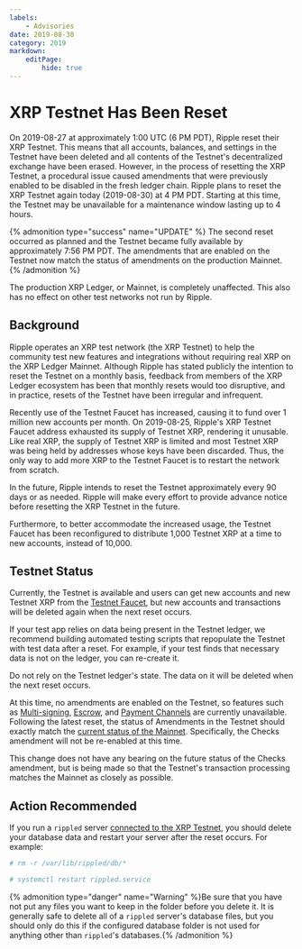```yaml
---
labels:
    - Advisories
date: 2019-08-30
category: 2019
markdown:
    editPage:
        hide: true
---
```

# XRP Testnet Has Been Reset

On 2019-08-27 at approximately 1:00 UTC (6 PM PDT), Ripple reset their XRP Testnet. This means that all accounts, balances, and settings in the Testnet have been deleted and all contents of the Testnet's decentralized exchange have been erased. However, in the process of resetting the XRP Testnet, a procedural issue caused amendments that were previously enabled to be disabled in the fresh ledger chain. Ripple plans to reset the XRP Testnet again today (2019-08-30) at 4 PM PDT. Starting at this time, the Testnet may be unavailable for a maintenance window lasting up to 4 hours.

{% admonition type="success" name="UPDATE" %}
The second reset occurred as planned and the Testnet became fully available by approximately 7:56 PM PDT. The amendments that are enabled on the Testnet now match the status of amendments on the production Mainnet.
{% /admonition %}

The production XRP Ledger, or Mainnet, is completely unaffected. This also has no effect on other test networks not run by Ripple.

<!-- BREAK -->

## Background

Ripple operates an XRP test network (the XRP Testnet) to help the community test new features and integrations without requiring real XRP on the XRP Ledger Mainnet. Although Ripple has stated publicly the intention to reset the Testnet on a monthly basis, feedback from members of the XRP Ledger ecosystem has been that monthly resets would too disruptive, and in practice, resets of the Testnet have been irregular and infrequent.

Recently use of the Testnet Faucet has increased, causing it to fund over 1 million new accounts per month. On 2019-08-25, Ripple's XRP Testnet Faucet address exhausted its supply of Testnet XRP, rendering it unusable. Like real XRP, the supply of Testnet XRP is limited and most Testnet XRP was being held by addresses whose keys have been discarded. Thus, the only way to add more XRP to the Testnet Faucet is to restart the network from scratch.

In the future, Ripple intends to reset the Testnet approximately every 90 days or as needed. Ripple will make every effort to provide advance notice before resetting the XRP Testnet in the future.

Furthermore, to better accommodate the increased usage, the Testnet Faucet has been reconfigured to distribute 1,000 Testnet XRP at a time to new accounts, instead of 10,000.


## Testnet Status

Currently, the Testnet is available and users can get new accounts and new Testnet XRP from the [Testnet Faucet](https://xrpl.org/xrp-test-net-faucet.html), but new accounts and transactions will be deleted again when the next reset occurs.

If your test app relies on data being present in the Testnet ledger, we recommend building automated testing scripts that repopulate the Testnet with test data after a reset. For example, if your test finds that necessary data is not on the ledger, you can re-create it.

Do not rely on the Testnet ledger's state. The data on it will be deleted when the next reset occurs.

At this time, no amendments are enabled on the Testnet, so features such as [Multi-signing](https://xrpl.org/multi-signing.html), [Escrow](https://xrpl.org/escrow.html), and [Payment Channels](https://xrpl.org/payment-channels.html) are currently unavailable. Following the latest reset, the status of Amendments in the Testnet should exactly match the [current status of the Mainnet](https://xrpl.org/known-amendments.html). Specifically, the Checks amendment will not be re-enabled at this time.

This change does not have any bearing on the future status of the Checks amendment, but is being made so that the Testnet's transaction processing matches the Mainnet as closely as possible.

## Action Recommended

If you run a `rippled` server [connected to the XRP Testnet](https://xrpl.org/connect-your-rippled-to-the-xrp-test-net.html), you should delete your database data and restart your server after the reset occurs. For example:

```sh
# rm -r /var/lib/rippled/db/*

# systemctl restart rippled.service
```

{% admonition type="danger" name="Warning" %}Be sure that you have not put any files you want to keep in the folder before you delete it. It is generally safe to delete all of a `rippled` server's database files, but you should only do this if the configured database folder is not used for anything other than `rippled`'s databases.{% /admonition %}
